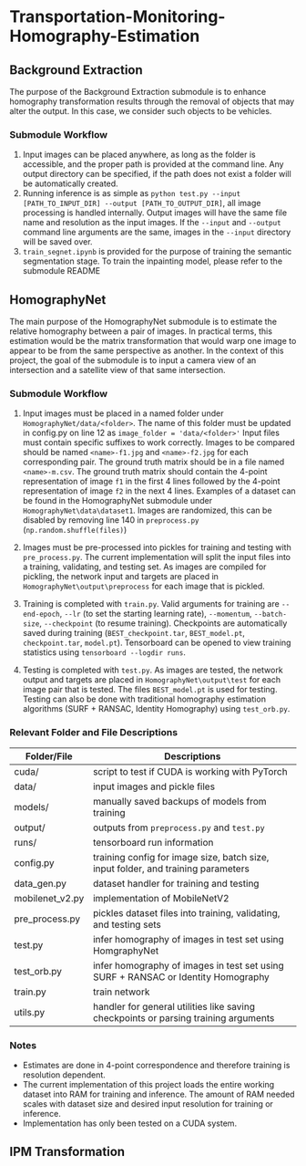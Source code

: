 # Transportation-Monitoring-Homography-Estimation

## Background Extraction
The purpose of the Background Extraction submodule is to enhance homography transformation results through the removal of objects that may alter the output. In this case, we consider such objects to be vehicles.

### Submodule Workflow

1. Input images can be placed anywhere, as long as the folder is accessible, and the proper path is provided at the command line. Any output directory can be specified, if the path does not exist a folder will be automatically created.
2. Running inference is as simple as `python test.py --input [PATH_TO_INPUT_DIR] --output [PATH_TO_OUTPUT_DIR]`, all image processing is handled internally. Output images will have the same file name and resolution as the input images. If the `--input` and `--output` command line arguments are the same, images in the `--input` directory will be saved over.
3. `train_segnet.ipynb` is provided for the purpose of training the semantic segmentation stage. To train the inpainting model, please refer to the submodule README

## HomographyNet
The main purpose of the HomographyNet submodule is to estimate the relative homography between a pair of images. In practical terms, this estimation would be the matrix transformation that would warp one image to appear to be from the same perspective as another. In the context of this project, the goal of the submodule is to input a camera view of an intersection and a satellite view of that same intersection. 

### Submodule Workflow

1. Input images must be placed in a named folder under `HomographyNet/data/<folder>`. The name of this folder must be updated in config.py on line 12 as `image_folder = 'data/<folder>'` Input files must contain specific suffixes to work correctly. Images to be compared should be named `<name>-f1.jpg` and `<name>-f2.jpg` for each corresponding pair. The ground truth matrix should be in a file named `<name>-m.csv`. The ground truth matrix should contain the 4-point representation of image `f1` in the first 4 lines followed by the 4-point representation of image `f2` in the next 4 lines. Examples of a dataset can be found in the HomographyNet submodule under `HomographyNet\data\dataset1`. Images are randomized, this can be disabled by removing line 140 in `preprocess.py` (`np.random.shuffle(files)`)

2. Images must be pre-processed into pickles for training and testing with `pre_process.py`. The current implementation will split the input files into a training, validating, and testing set. As images are compiled for pickling, the network input and targets are placed in `HomographyNet\output\preprocess` for each image that is pickled. 

3. Training is completed with `train.py`. Valid arguments for training are `--end-epoch`, `--lr` (to set the starting learning rate), `--momentum`, `--batch-size`, `--checkpoint` (to resume training). Checkpoints are automatically saved during training (`BEST_checkpoint.tar`, `BEST_model.pt`, `checkpoint.tar`, `model.pt`). Tensorboard can be opened to view training statistics using `tensorboard --logdir runs`. 

4. Testing is completed with `test.py`. As images are tested, the network output and targets are placed in `HomographyNet\output\test` for each image pair that is tested. The files `BEST_model.pt` is used for testing. Testing can also be done with traditional homography estimation algorithms (SURF + RANSAC, Identity Homography) using `test_orb.py`.

### Relevant Folder and File Descriptions
| Folder/File | Descriptions |
| -- | -- |
| cuda/ | script to test if CUDA is working with PyTorch |
| data/ | input images and pickle files |
| models/ | manually saved backups of models from training |
| output/ | outputs from `preprocess.py` and `test.py` |
| runs/ | tensorboard run information |
| config.py | training config for image size, batch size, input folder, and training parameters |
| data_gen.py | dataset handler for training and testing |
| mobilenet_v2.py | implementation of MobileNetV2 |
| pre_process.py | pickles dataset files into training, validating, and testing sets |
| test.py | infer homography of images in test set using HomgraphyNet |
| test_orb.py | infer homography of images in test set using SURF + RANSAC or Identity Homography |
| train.py | train network |
| utils.py | handler for general utilities like saving checkpoints or parsing training arguments |

### Notes

- Estimates are done in 4-point correspondence and therefore training is resolution dependent. 
- The current implementation of this project loads the entire working dataset into RAM for training and inference. The amount of RAM needed scales with dataset size and desired input resolution for training or inference. 
- Implementation has only been tested on a CUDA system. 

## IPM Transformation
